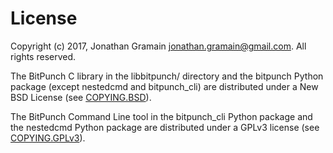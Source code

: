 # License

Copyright (c) 2017, Jonathan Gramain <jonathan.gramain@gmail.com>. All
rights reserved.

The BitPunch C library in the libbitpunch/ directory and the bitpunch
Python package (except nestedcmd and bitpunch_cli) are distributed
under a New BSD License (see [COPYING.BSD](COPYING.BSD)).

The BitPunch Command Line tool in the bitpunch_cli Python package and
the nestedcmd Python package are distributed under a GPLv3 license
(see [COPYING.GPLv3](COPYING.GPLv3)).
